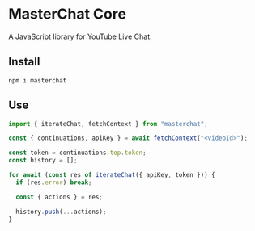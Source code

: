 # MasterChat Core

A JavaScript library for YouTube Live Chat.

## Install

```
npm i masterchat
```

## Use

```js
import { iterateChat, fetchContext } from "masterchat";

const { continuations, apiKey } = await fetchContext("<videoId>");

const token = continuations.top.token;
const history = [];

for await (const res of iterateChat({ apiKey, token })) {
  if (res.error) break;

  const { actions } = res;

  history.push(...actions);
}
```
